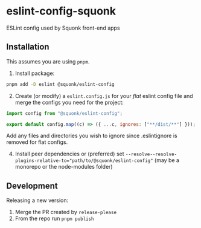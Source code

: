 # eslint-config-squonk

ESLint config used by Squonk front-end apps

## Installation

This assumes you are using `pnpm`.

1. Install package:

```sh
pnpm add -D eslint @squonk/eslint-config
```

2. Create (or modify) a `eslint.config.js` for your _flat_ eslint config file and merge the configs you need for the project:

```js
import config from "@squonk/eslint-config";

export default config.map((c) => ({ ...c, ignores: ["**/dist/**"] }));
```

Add any files and directories you wish to ignore since .eslintignore is removed for flat configs.

4. Install peer dependencies or (preferred) set `--resolve--resolve-plugins-relative-to="path/to/@squonk/eslint-config"` (may be a monorepo or the node-modules folder)

## Development

Releasing a new version:

1. Merge the PR created by `release-please`
2. From the repo run `pnpm publish`

